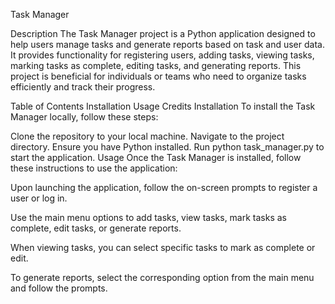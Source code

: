 Task Manager

Description
The Task Manager project is a Python application designed to help users manage tasks and generate reports based on task and user data. It provides functionality for registering users, adding tasks, viewing tasks, marking tasks as complete, editing tasks, and generating reports. This project is beneficial for individuals or teams who need to organize tasks efficiently and track their progress.

Table of Contents
Installation
Usage
Credits
Installation
To install the Task Manager locally, follow these steps:

Clone the repository to your local machine.
Navigate to the project directory.
Ensure you have Python installed.
Run python task_manager.py to start the application.
Usage
Once the Task Manager is installed, follow these instructions to use the application:

Upon launching the application, follow the on-screen prompts to register a user or log in.

Use the main menu options to add tasks, view tasks, mark tasks as complete, edit tasks, or generate reports.

When viewing tasks, you can select specific tasks to mark as complete or edit.

To generate reports, select the corresponding option from the main menu and follow the prompts.

